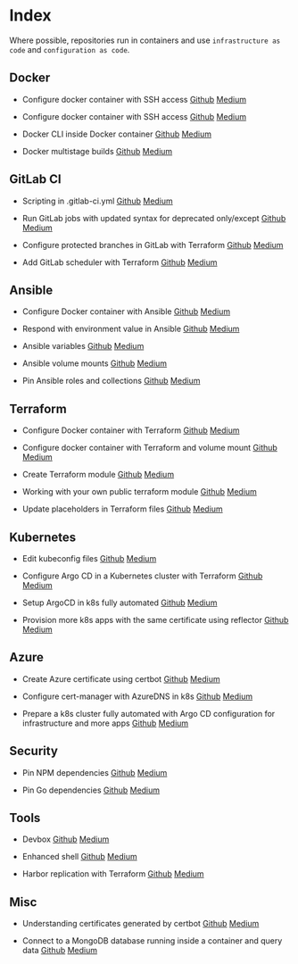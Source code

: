 # Index

Where possible, repositories run in containers and use `infrastructure as code` and `configuration as code`.

## Docker

- Configure docker container with SSH access
[Github](https://github.com/Frunza/configure-docker-container-with-ssh-access) [Medium](https://medium.com/@frunzasamuel/configure-docker-container-with-ssh-access-dbf18efa3b93)

- Configure docker container with SSH access
[Github](https://github.com/Frunza/second-ssh-key-for-git-in-docker-container) [Medium](https://medium.com/@frunzasamuel/second-ssh-key-for-git-in-docker-container-520cdfd75c97)

- Docker CLI inside Docker container
[Github](https://github.com/Frunza/docker-cli-inside-docker-container) [Medium](https://medium.com/@frunzasamuel/docker-cli-inside-docker-container-6adb59fe0f12)

- Docker multistage builds [Github](https://github.com/Frunza/docker-multistage-builds) [Medium](https://medium.com/@frunzasamuel/docker-multistage-builds-2edf677287d1)

## GitLab CI

- Scripting in .gitlab-ci.yml
[Github](https://github.com/Frunza/scripting-in-gitlab-ci.yml) [Medium](https://medium.com/@frunzasamuel/scripting-in-gitlab-ci-yml-2778049b8d49)

- Run GitLab jobs with updated syntax for deprecated only/except
[Github](https://github.com/Frunza/run-gitlab-jobs-with-updated-syntax-for-deprecated-only-except) [Medium](https://medium.com/@frunzasamuel/run-gitlab-jobs-with-updated-syntax-for-deprecated-only-except-e40cb6be5f96)

- Configure protected branches in GitLab with Terraform
[Github](https://github.com/Frunza/configure-protected-branches-in-gitlab-with-terraform) [Medium](https://medium.com/@frunzasamuel/configure-protected-branches-in-gitlab-with-terraform-f1ba872b19cf)

- Add GitLab scheduler with Terraform [Github](https://github.com/Frunza/add-gitlab-scheduler-with-terraform) [Medium](https://medium.com/@frunzasamuel/add-gitlab-scheduler-with-terraform-7b1e67ddc668)

## Ansible

- Configure Docker container with Ansible
[Github](https://github.com/Frunza/configure-docker-container-with-ansible) [Medium](https://blog.devops.dev/configure-docker-container-with-ansible-e7c7623a531d)

- Respond with environment value in Ansible
[Github](https://github.com/Frunza/respond-with-environment-variable-in-ansible) [Medium](https://medium.com/@frunzasamuel/respond-with-environment-value-in-ansible-536d0facc081)

- Ansible variables [Github](https://github.com/Frunza/ansible-variables) [Medium](https://medium.com/@frunzasamuel/ansible-variables-aa8640dd3b33)

- Ansible volume mounts [Github](https://github.com/Frunza/ansible-volume-mounts) [Medium](https://medium.com/@frunzasamuel/ansible-volume-mounts-98079929df68)

- Pin Ansible roles and collections [Github](https://github.com/Frunza/pin-ansible-roles-and-collections) [Medium](https://medium.com/@frunzasamuel/pin-ansible-roles-and-collections-e8d123300388)

## Terraform

- Configure Docker container with Terraform [Github](https://github.com/Frunza/configure-docker-container-with-terraform) [Medium](https://medium.com/@frunzasamuel/configure-docker-container-with-terraform-cbc1a36d97e0)

- Configure docker container with Terraform and volume mount [Github](https://github.com/Frunza/configure-docker-container-with-terraform-and-volume-mount) [Medium](https://medium.com/@frunzasamuel/configure-docker-container-with-terraform-and-volume-mount-112db3b7cdf3)

- Create Terraform module [Github](https://github.com/Frunza/create-terraform-module) [Medium](https://medium.com/@frunzasamuel/create-terraform-module-729fc355533d)

- Working with your own public terraform module [Github](https://github.com/Frunza/working-with-your-own-public-terraform-module) [Medium](https://medium.com/@frunzasamuel/working-with-your-own-public-terraform-module-02e115546973)

- Update placeholders in Terraform files [Github](https://github.com/Frunza/update-placeholders-in-terraform-files) [Medium](https://medium.com/@frunzasamuel/update-placeholders-in-terraform-files-d9cdd818265a)

## Kubernetes

- Edit kubeconfig files
[Github](https://github.com/Frunza/edit-kubeconfig-files) [Medium](https://medium.com/@frunzasamuel/edit-kubeconfig-files-57b46b012506)

- Configure Argo CD in a Kubernetes cluster with Terraform [Github](https://github.com/Frunza/configure-argo-cd-in-a-kubernetes-cluster-with-terraform) [Medium](https://medium.com/@frunzasamuel/configure-argo-cd-in-a-kubernetes-cluster-with-terraform-c0aa4b9f75db)

- Setup ArgoCD in k8s fully automated [Github](https://github.com/Frunza/setup-argocd-in-k8s-fully-automated) [Medium](https://medium.com/@frunzasamuel/setup-argocd-in-k8s-fully-automated-fcbc19d876db)

- Provision more k8s apps with the same certificate using reflector [Github](https://github.com/Frunza/provision-more-k8s-apps-with-the-same-certificate-using-reflector) [Medium](https://medium.com/@frunzasamuel/provision-more-k8s-apps-with-the-same-certificate-using-reflector-e6177a3c7aa0)

## Azure

- Create Azure certificate using certbot [Github](https://github.com/Frunza/create-azure-certificate-using-certbot) [Medium](https://medium.com/@frunzasamuel/create-azure-certificate-using-certbot-2c8a69a061af)

- Configure cert-manager with AzureDNS in k8s [Github](https://github.com/Frunza/configure-cert-manager-with-azuredns-in-k8s) [Medium](https://medium.com/@frunzasamuel/configure-cert-manager-with-azuredns-in-k8s-8c9a9566adc0)

- Prepare a k8s cluster fully automated with Argo CD configuration for infrastructure and more apps [Github](https://github.com/Frunza/prepare-a-k8s-cluster-fully-automated-with-argocd-configuration-for-infrastructure-and-more-apps) [Medium](https://medium.com/@frunzasamuel/prepare-a-k8s-cluster-fully-automated-with-argo-cd-configuration-for-infrastructure-and-more-apps-d346a8d54283)

## Security

- Pin NPM dependencies [Github](https://github.com/Frunza/pin-npm-dependencies) [Medium](https://medium.com/@frunzasamuel/pin-npm-dependencies-4c163e2c8090)

- Pin Go dependencies [Github](https://github.com/Frunza/pin-go-dependencies) [Medium](https://medium.com/@frunzasamuel/pin-go-dependencies-5b1fdfab2ce6)

## Tools

- Devbox [Github](https://github.com/Frunza/devbox) [Medium](https://medium.com/@frunzasamuel/devbox-e4a95fd4cf6e)

- Enhanced shell [Github](https://github.com/Frunza/enhanced-shell) [Medium](https://medium.com/@frunzasamuel/enhanced-shell-e2268fb3e2be)

- Harbor replication with Terraform [Github](https://github.com/Frunza/harbor-replication-with-terraform) [Medium](https://medium.com/@frunzasamuel/harbor-replication-with-terraform-3181cfa8a5e3)

## Misc

- Understanding certificates generated by certbot [Github](https://github.com/Frunza/understanding-certificates-generated-by-certbot) [Medium](https://medium.com/@frunzasamuel/understanding-certificates-generated-by-certbot-a677b6a9cef4)

- Connect to a MongoDB database running inside a container and query data [Github](https://github.com/Frunza/connect-to-a-mongodb-database-running-inside-a-container-and-query-data) [Medium](https://medium.com/@frunzasamuel/connect-to-a-mongodb-database-running-inside-a-container-and-query-data-26987284f5cc)
